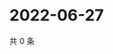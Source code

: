 # 2022-06-27

共 0 条

<!-- BEGIN WEIBO -->
<!-- 最后更新时间 Mon Jun 27 2022 17:15:58 GMT+0800 (China Standard Time) -->

<!-- END WEIBO -->
